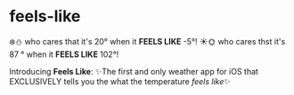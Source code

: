 # feels-like
:snowflake::snowman: who cares that it's 20° when it **FEELS LIKE** -5°!
:sunny::sun_with_face: who cares thst it's 87 ° when it **FEELS LIKE** 102°!

Introducing **Feels Like**: :sparkles:The first and only weather app for iOS that EXCLUSIVELY tells you the what the temperature *feels like*:sparkles:
